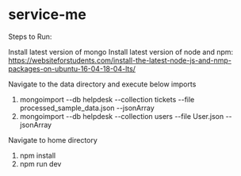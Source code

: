 # service-me

Steps to Run:

Install latest version of mongo
Install latest version of node and npm: https://websiteforstudents.com/install-the-latest-node-js-and-nmp-packages-on-ubuntu-16-04-18-04-lts/

Navigate to the data directory and execute below imports
1) mongoimport --db helpdesk --collection tickets --file processed_sample_data.json --jsonArray
2) mongoimport --db helpdesk --collection users --file User.json --jsonArray

Navigate to home directory
1) npm install
2) npm run dev
